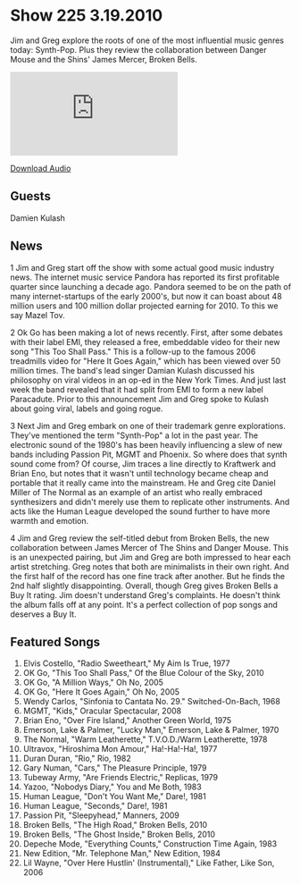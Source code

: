 # Show 225 3.19.2010
Jim and Greg explore the roots of one of the most influential music genres today: Synth-Pop. Plus they review the collaboration between Danger Mouse and the Shins' James Mercer, Broken Bells.



![main image](http://www.soundopinions.org/images/2010/synth/x.php)

[Download Audio](http://audio.soundopinions.org/streams/2010/03/so_20100319.m3u)

## Guests
Damien Kulash

## News
1 Jim and Greg start off the show with some actual good music industry news. The internet music service Pandora has reported its first profitable quarter since launching a decade ago. Pandora seemed to be on the path of many internet-startups of the early 2000's, but now it can boast about 48 million users and 100 million dollar projected earning for 2010. To this we say Mazel Tov.

2 Ok Go has been making a lot of news recently. First, after some debates with their label EMI, they released a free, embeddable video for their new song "This Too Shall Pass." This is a follow-up to the famous 2006 treadmills video for "Here It Goes Again," which has been viewed over 50 million times. The band's lead singer Damian Kulash discussed his philosophy on viral videos in an op-ed in the New York Times. And just last week the band revealed that it had split from EMI to form a new label Paracadute. Prior to this announcement Jim and Greg spoke to Kulash about going viral, labels and going rogue.

3 Next Jim and Greg embark on one of their trademark genre explorations. They've mentioned the term "Synth-Pop" a lot in the past year. The electronic sound of the 1980's has been heavily influencing a slew of new bands including Passion Pit, MGMT and Phoenix. So where does that synth sound come from? Of course, Jim traces a line directly to Kraftwerk and Brian Eno, but notes that it wasn't until technology became cheap and portable that it really came into the mainstream. He and Greg cite Daniel Miller of The Normal as an example of an artist who really embraced synthesizers and didn't merely use them to replicate other instruments. And acts like the Human League developed the sound further to have more warmth and emotion.

4 Jim and Greg review the self-titled debut from Broken Bells, the new collaboration between James Mercer of The Shins and Danger Mouse. This is an unexpected pairing, but Jim and Greg are both impressed to hear each artist stretching. Greg notes that both are minimalists in their own right. And the first half of the record has one fine track after another. But he finds the 2nd half slightly disappointing. Overall, though Greg gives Broken Bells a Buy It rating. Jim doesn't understand Greg's complaints. He doesn't think the album falls off at any point. It's a perfect collection of pop songs and deserves a Buy It.



## Featured Songs
1. Elvis Costello, "Radio Sweetheart," My Aim Is True, 1977
2. OK Go, "This Too Shall Pass," Of the Blue Colour of the Sky, 2010
3. OK Go, "A Million Ways," Oh No, 2005
4. OK Go, "Here It Goes Again," Oh No, 2005
5. Wendy Carlos, "Sinfonia to Cantata No. 29." Switched-On-Bach, 1968
6. MGMT, "Kids," Oracular Spectacular, 2008
7. Brian Eno, "Over Fire Island," Another Green World, 1975
8. Emerson, Lake & Palmer, "Lucky Man," Emerson, Lake & Palmer, 1970
9. The Normal, "Warm Leatherette," T.V.O.D./Warm Leatherette, 1978
10. Ultravox, "Hiroshima Mon Amour," Ha!-Ha!-Ha!, 1977
11. Duran Duran, "Rio," Rio, 1982
12. Gary Numan, "Cars," The Pleasure Principle, 1979
13. Tubeway Army, "Are Friends Electric," Replicas, 1979
14. Yazoo, "Nobodys Diary," You and Me Both, 1983
15. Human League, "Don't You Want Me," Dare!, 1981
16. Human League, "Seconds," Dare!, 1981
17. Passion Pit, "Sleepyhead," Manners, 2009
18. Broken Bells, "The High Road," Broken Bells, 2010
19. Broken Bells, "The Ghost Inside," Broken Bells, 2010
20. Depeche Mode, "Everything Counts," Construction Time Again, 1983
21. New Edition, "Mr. Telephone Man," New Edition, 1984
22. Lil Wayne, "Over Here Hustlin' (Instrumental)," Like Father, Like Son, 2006
